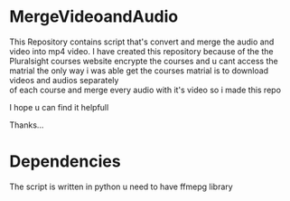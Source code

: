 # MergeVideoandAudio
This Repository contains script that's convert and merge the audio and video into mp4 video.
I have created this repository because of the the Pluralsight courses website encrypte 
the courses and u cant access the matrial
the only way i was able get the courses matrial is to download videos and audios separately  
of each course and merge every audio with it's video 
so i made this repo

I hope u can find it helpfull

Thanks...
# Dependencies
The script is written in python
u need to have ffmepg library 
